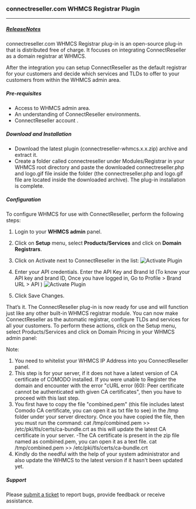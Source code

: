 ### connectreseller.com WHMCS Registrar Plugin

***

##### [ReleaseNotes](https://github.com/namecheap/domains-whmcs/wiki/Changelog)

connectreseller.com WHMCS Registrar plug-in is an open-source plug-in that is distributed free of charge. It focuses on integrating ConnectReseller as a domain registrar at WHMCS.

After the integration you can setup ConnectReseller as the default registrar for your customers and decide which services and TLDs to offer to your customers from within the WHMCS admin area.

##### Pre-requisites

- Access to WHMCS admin area.
- An understanding of ConnectReseller environments.
- ConnectReseller account .


##### Download and Installation

- Download the latest plugin (connectreseller-whmcs.x.x.zip) archive and extract it.
- Create a folder called connectreseller under Modules/Registrar in your WHMCS root directory and paste the downloaded connectreseller.php and logo.gif file inside the folder (the connectreseller.php and logo.gif file are located inside the downloaded archive). The plug-in installation is complete.

##### Configuration

To configure WHMCS for use with ConnectReseller, perform the following steps:

1. Login to your **WHMCS admin** panel.
2. Click on **Setup** menu, select **Products/Services** and click on **Domain Registrars**.
3. Click on Activate next to ConnectReseller in the list:
 ![Activate Plugin](https://global.connectreseller.com//images/activate.jpg "Activate Plugin")

4. Enter your API credentials. Enter the API Key and Brand Id 
(To know your API key and brand ID, Once you have logged in, Go to Profile > Brand URL > API )
	![Activate Plugin](https://global.connectreseller.com//images/config.png "Configure Plugin")
5. Click Save Changes.


That’s it. The ConnectReseller plug-in is now ready for use and will function just like any other built-in WHMCS registrar module. You can now make ConnectReseller as the automatic registrar, configure TLDs and services for all your customers. To perform these actions, click on the Setup menu, select Products/Services and click on Domain Pricing in your WHMCS admin panel:

Note: 
1. You need to whitelist your WHMCS IP Address into you ConnectReseller panel.
2. This step is for your server, if it does not have a latest version of CA certificate of COMODO installed. If you were unable to Register the domain and encounter with the error "cURL error (60): Peer certificate cannot be authenticated with given CA certificates", then you have to proceed with this last step.
3. You first have to copy the file "combined.pem" (this file includes latest Comodo CA certificate, you can open it as txt file to see) in the /tmp folder under your server directory. Once you have copied the file, then you must run the command: cat /tmp/combined.pem >> /etc/pki/tls/certs/ca-bundle.crt as this will update the latest CA certificate in your server. -The CA certificate is present in the zip file named as combined.pem, you can open it as a text file. cat /tmp/combined.pem >> /etc/pki/tls/certs/ca-bundle.crt 
4. Kindly do the needful with the help of your system administrator and also update the WHMCS to the latest version if it hasn't been updated yet.



##### Support

Please [submit a ticket](http://support.connectreseller.com) to report bugs, provide feedback or receive assistance.